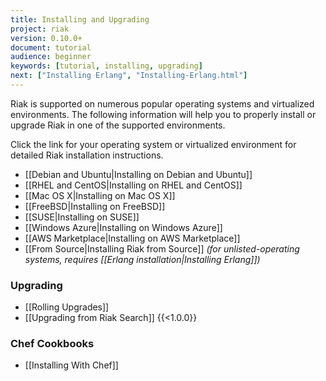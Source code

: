 ```yaml
---
title: Installing and Upgrading
project: riak
version: 0.10.0+
document: tutorial
audience: beginner
keywords: [tutorial, installing, upgrading]
next: ["Installing Erlang", "Installing-Erlang.html"]
---
```


Riak is supported on numerous popular operating systems and virtualized
environments. The following information will help you to
properly install or upgrade Riak in one of the supported environments.

Click the link for your operating system or virtualized environment for
detailed Riak installation instructions.

  * [[Debian and Ubuntu|Installing on Debian and Ubuntu]]
  * [[RHEL and CentOS|Installing on RHEL and CentOS]]
  * [[Mac OS X|Installing on Mac OS X]]
  * [[FreeBSD|Installing on FreeBSD]]
  * [[SUSE|Installing on SUSE]]
  * [[Windows Azure|Installing on Windows Azure]]
  * [[AWS Marketplace|Installing on AWS Marketplace]]
  * [[From Source|Installing Riak from Source]] *(for unlisted-operating systems, requires [[Erlang installation|Installing Erlang]])*

### Upgrading

  * [[Rolling Upgrades]]
  * [[Upgrading from Riak Search]] {{<1.0.0}}

### Chef Cookbooks

  * [[Installing With Chef]]
